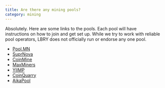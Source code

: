 ```yaml
---
title: Are there any mining pools?
category: mining
---
```


Absolutely. Here are some links to the pools. Each pool will have instructions on how to join and get set up.
While we try to work with reliable pool operators, LBRY does not officially run or endorse any one pool.

- [Pool.MN](https://pool.mn/lbry/index.php?page=gettingstarted)
- [SuprNova](https://lbry.suprnova.cc/index.php?page=gettingstarted)
- [CoinMine](https://www2.coinmine.pl/lbc/index.php?page=gettingstarted)
- [MaxMiners](https://maxminers.net/lbry/index.php?page=gettingstarted)
- [YIIMP](http://yiimp.ccminer.org/site/mining/lbry)
- [CoinQuarry](https://mining.coinquarry.org/)
- [AikaPool](https://aikapool.com/lbry/index.php?page=gettingstarted)
